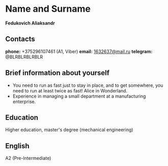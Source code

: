 # Name and Surname
**Fedukovich Aliaksandr**

## Contacts 
**phone:** +375296107461 (A1, Viber)
**email:** 1632637@mail.ru
**telegram:** @BLRBLRBLRBLR

## Brief information about yourself
* You need to run as fast just to stay in place, and to get somewhere, you need to run at least twice as fast! Alice in Wonderland.
* Experience in managing a small department at a manufacturing enterprise.

## Education
Higher education, master's degree (mechanical engineering)

## English
A2 (Pre-Intermediate)
